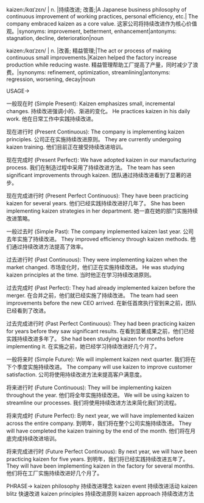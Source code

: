 kaizen:/kɑɪˈzɛn/ | n. |持续改进; 改善;|A Japanese business philosophy of continuous improvement of working practices, personal efficiency, etc.| The company embraced kaizen as a core value.  这家公司将持续改进作为核心价值观。|synonyms: improvement, betterment, enhancement|antonyms: stagnation, decline, deterioration|noun


kaizen:/kɑɪˈzɛn/ | n. |改善; 精益管理;|The act or process of making continuous small improvements.|Kaizen helped the factory increase production while reducing waste.  精益管理帮助工厂提高了产量，同时减少了浪费。|synonyms: refinement, optimization, streamlining|antonyms: regression, worsening, decay|noun



USAGE->

一般现在时 (Simple Present):
Kaizen emphasizes small, incremental changes.  持续改进强调小的、渐进的变化。
He practices kaizen in his daily work.  他在日常工作中实践持续改进。


现在进行时 (Present Continuous):
The company is implementing kaizen principles.  公司正在实施持续改进原则。
They are currently undergoing kaizen training.  他们目前正在接受持续改进培训。


现在完成时 (Present Perfect):
We have adopted kaizen in our manufacturing process.  我们在制造过程中采用了持续改进方法。
The team has seen significant improvements through kaizen.  团队通过持续改进看到了显著的进步。


现在完成进行时 (Present Perfect Continuous):
They have been practicing kaizen for several years.  他们已经实践持续改进好几年了。
She has been implementing kaizen strategies in her department.  她一直在她的部门实施持续改进策略。


一般过去时 (Simple Past):
The company implemented kaizen last year.  公司去年实施了持续改进。
They improved efficiency through kaizen methods.  他们通过持续改进方法提高了效率。


过去进行时 (Past Continuous):
They were implementing kaizen when the market changed.  市场变化时，他们正在实施持续改进。
He was studying kaizen principles at the time.  当时他正在学习持续改进原则。


过去完成时 (Past Perfect):
They had already implemented kaizen before the merger.  在合并之前，他们就已经实施了持续改进。
The team had seen improvements before the new CEO arrived.  在新任首席执行官到来之前，团队已经看到了改进。


过去完成进行时 (Past Perfect Continuous):
They had been practicing kaizen for years before they saw significant results.  在看到显著成果之前，他们已经实践持续改进多年了。
She had been studying kaizen for months before implementing it.  在实施之前，她已经学习持续改进好几个月了。


一般将来时 (Simple Future):
We will implement kaizen next quarter.  我们将在下个季度实施持续改进。
The company will use kaizen to improve customer satisfaction.  公司将使用持续改进方法来提高客户满意度。


将来进行时 (Future Continuous):
They will be implementing kaizen throughout the year.  他们将全年实施持续改进。
We will be using kaizen to streamline our processes.  我们将使用持续改进方法来简化我们的流程。


将来完成时 (Future Perfect):
By next year, we will have implemented kaizen across the entire company.  到明年，我们将在整个公司实施持续改进。
They will have completed the kaizen training by the end of the month.  他们将在月底完成持续改进培训。


将来完成进行时 (Future Perfect Continuous):
By next year, we will have been practicing kaizen for five years.  到明年，我们将已经实践持续改进五年了。
They will have been implementing kaizen in the factory for several months.  他们将在工厂实施持续改进好几个月了。


PHRASE->
kaizen philosophy 持续改进理念
kaizen event 持续改进活动
kaizen blitz 快速改进
kaizen principles 持续改进原则
kaizen approach 持续改进方法
